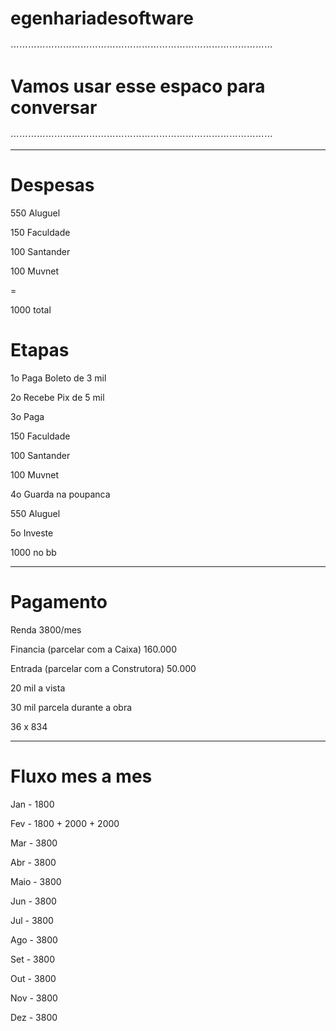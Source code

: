 # egenhariadesoftware

⋯⋯⋯⋯⋯⋯⋯⋯⋯⋯⋯⋯⋯⋯⋯⋯⋯⋯⋯⋯⋯⋯⋯⋯⋯⋯⋯⋯⋯⋯

# Vamos usar esse espaco para conversar







⋯⋯⋯⋯⋯⋯⋯⋯⋯⋯⋯⋯⋯⋯⋯⋯⋯⋯⋯⋯⋯⋯⋯⋯⋯⋯⋯⋯⋯⋯

--------

# Despesas
550 Aluguel

150 Faculdade

100 Santander

100 Muvnet

=

1000 total

# Etapas
1o Paga Boleto de 3 mil

2o Recebe Pix de 5 mil

3o Paga

150 Faculdade

100 Santander

100 Muvnet

4o Guarda na poupanca

550 Aluguel

5o Investe

1000 no bb

---------------
# Pagamento

Renda 3800/mes

Financia (parcelar com a Caixa) 160.000

Entrada (parcelar com a Construtora) 50.000

20 mil a vista

30 mil parcela durante a obra

36 x 834

---------------

# Fluxo mes a mes

Jan - 1800

Fev - 1800 + 2000 + 2000

Mar - 3800

Abr - 3800

Maio - 3800

Jun - 3800

Jul - 3800

Ago - 3800

Set - 3800

Out - 3800

Nov - 3800

Dez - 3800
